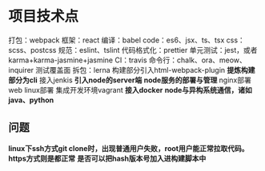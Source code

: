 # 项目技术点

打包：webpack
框架：react
编译：babel
code：es6、jsx、ts、tsx
css：scss、postcss
规范：eslint、tslint
代码格式化：prettier
单元测试：jest，或者karma+karma-jasmine+jasmine
CI：travis
命令行：chalk、ora、meow、inquirer
测试覆盖面
拆包：lerna
构建部分引入html-webpack-plugin
**提炼构建部分为cli**
接入jenkis
**引入node的server端**
**node服务的部署与管理**
nginx部署web
linux部署
集成开发环境vagrant
**接入docker**
**node与异构系统通信，诸如java、python**

## 问题

**linux下ssh方式git clone时，出现普通用户失败，root用户能正常拉取代码。https方式则是都正常**
**是否可以把hash版本号加入进构建脚本中**